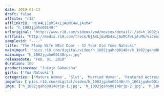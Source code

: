 ```yaml
---
date: 2019-01-13
draft: false
affsite: "r18"
afflinkr18: "NjA4LjEuMS4xLjAuMC4wLjAuMA"
url: "h_1002jgaho00148r"
urloriginal: "http://www.r18.com/videos/vod/movies/detail/-/id=h_1002jgaho00148r"
urlfinal: "http://media.r18.com/track/NjA4LjEuMS4xLjAuMC4wLjAuMA/videos/vod/movies/detail/-/id=h_1002jgaho00148r"
samplevid: "----"
title: "The Plump Wife NExt Door - 32 Year Old Yume Natsuki"
mainimgurl: "pics.r18.com/digital/video/h_1002jgaho00148r/h_1002jgaho00148rps.jpg"
mainimgs: "h_1002jgaho00148rps.jpg"
releasedate: "Feb. 01, 2018"
duration: 100
productioncomp: "Jukujo Gahousha"
girls: ['Yua Natsuki']
categories: ['Mature Woman', 'Slut', 'Married Woman', 'Featured Actress', 'Creampie']
imgurls: ['pics.r18.com/digital/video/h_1002jgaho00148r/h_1002jgaho00148rjp-1.jpg', 'pics.r18.com/digital/video/h_1002jgaho00148r/h_1002jgaho00148rjp-2.jpg', 'pics.r18.com/digital/video/h_1002jgaho00148r/h_1002jgaho00148rjp-3.jpg', 'pics.r18.com/digital/video/h_1002jgaho00148r/h_1002jgaho00148rjp-4.jpg', 'pics.r18.com/digital/video/h_1002jgaho00148r/h_1002jgaho00148rjp-5.jpg', 'pics.r18.com/digital/video/h_1002jgaho00148r/h_1002jgaho00148rjp-6.jpg', 'pics.r18.com/digital/video/h_1002jgaho00148r/h_1002jgaho00148rjp-7.jpg', 'pics.r18.com/digital/video/h_1002jgaho00148r/h_1002jgaho00148rjp-8.jpg', 'pics.r18.com/digital/video/h_1002jgaho00148r/h_1002jgaho00148rjp-9.jpg', 'pics.r18.com/digital/video/h_1002jgaho00148r/h_1002jgaho00148rjp-10.jpg', 'pics.r18.com/digital/video/h_1002jgaho00148r/h_1002jgaho00148rjp-11.jpg', 'pics.r18.com/digital/video/h_1002jgaho00148r/h_1002jgaho00148rjp-12.jpg', 'pics.r18.com/digital/video/h_1002jgaho00148r/h_1002jgaho00148rjp-13.jpg', 'pics.r18.com/digital/video/h_1002jgaho00148r/h_1002jgaho00148rjp-14.jpg', 'pics.r18.com/digital/video/h_1002jgaho00148r/h_1002jgaho00148rjp-15.jpg', 'pics.r18.com/digital/video/h_1002jgaho00148r/h_1002jgaho00148rjp-16.jpg', 'pics.r18.com/digital/video/h_1002jgaho00148r/h_1002jgaho00148rjp-17.jpg', 'pics.r18.com/digital/video/h_1002jgaho00148r/h_1002jgaho00148rjp-18.jpg', 'pics.r18.com/digital/video/h_1002jgaho00148r/h_1002jgaho00148rjp-19.jpg', 'pics.r18.com/digital/video/h_1002jgaho00148r/h_1002jgaho00148rjp-20.jpg']
imgs: ['h_1002jgaho00148rjp-1.jpg', 'h_1002jgaho00148rjp-2.jpg', 'h_1002jgaho00148rjp-3.jpg', 'h_1002jgaho00148rjp-4.jpg', 'h_1002jgaho00148rjp-5.jpg', 'h_1002jgaho00148rjp-6.jpg', 'h_1002jgaho00148rjp-7.jpg', 'h_1002jgaho00148rjp-8.jpg', 'h_1002jgaho00148rjp-9.jpg', 'h_1002jgaho00148rjp-10.jpg', 'h_1002jgaho00148rjp-11.jpg', 'h_1002jgaho00148rjp-12.jpg', 'h_1002jgaho00148rjp-13.jpg', 'h_1002jgaho00148rjp-14.jpg', 'h_1002jgaho00148rjp-15.jpg', 'h_1002jgaho00148rjp-16.jpg', 'h_1002jgaho00148rjp-17.jpg', 'h_1002jgaho00148rjp-18.jpg', 'h_1002jgaho00148rjp-19.jpg', 'h_1002jgaho00148rjp-20.jpg']
---
```

